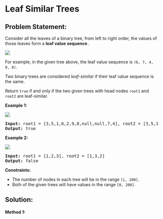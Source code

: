 # Leaf Similar Trees

## Problem Statement:

Consider all the leaves of a binary tree, from left to right order, the values of those leaves form a  **leaf value sequence** *.*

![](https://s3-lc-upload.s3.amazonaws.com/uploads/2018/07/16/tree.png)

For example, in the given tree above, the leaf value sequence is `(6, 7, 4, 9, 8)`.

Two binary trees are considered *leaf-similar* if their leaf value sequence is the same.

Return `true` if and only if the two given trees with head nodes `root1` and `root2` are leaf-similar.

**Example 1:**

![](https://assets.leetcode.com/uploads/2020/09/03/leaf-similar-1.jpg)

<pre><strong>Input:</strong> root1 = [3,5,1,6,2,9,8,null,null,7,4], root2 = [3,5,1,6,7,4,2,null,null,null,null,null,null,9,8]
<strong>Output:</strong> true
</pre>

**Example 2:**

![](https://assets.leetcode.com/uploads/2020/09/03/leaf-similar-2.jpg)

<pre><strong>Input:</strong> root1 = [1,2,3], root2 = [1,3,2]
<strong>Output:</strong> false
</pre>

**Constraints:**

* The number of nodes in each tree will be in the range `[1, 200]`.
* Both of the given trees will have values in the range `[0, 200]`.

## Solution:

#### Method 1:

```java

```
